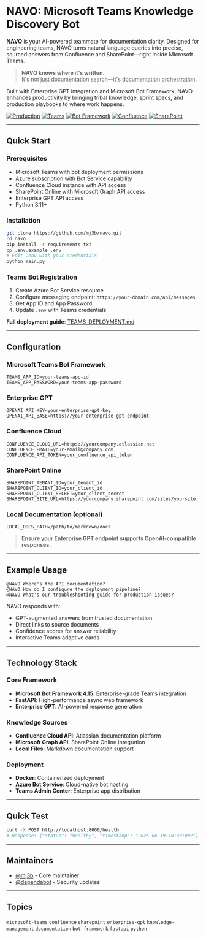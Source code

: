 # NAVO: Microsoft Teams Knowledge Discovery Bot

**NAVO** is your AI-powered teammate for documentation clarity. Designed for engineering teams, NAVO turns natural language queries into precise, sourced answers from Confluence and SharePoint—right inside Microsoft Teams.

> **NAVO knows where it's written.**  
> It's not just documentation search—it's documentation orchestration.

Built with Enterprise GPT integration and Microsoft Bot Framework, NAVO enhances productivity by bringing tribal knowledge, sprint specs, and production playbooks to where work happens.

[![Production](https://img.shields.io/badge/Production-Ready-brightgreen)](https://github.com/mj3b/navo)
[![Teams](https://img.shields.io/badge/Microsoft-Teams-blue)](https://teams.microsoft.com)
[![Bot Framework](https://img.shields.io/badge/Bot%20Framework-4.15-blue)](https://dev.botframework.com/)
[![Confluence](https://img.shields.io/badge/Confluence-Cloud-blue)](https://www.atlassian.com/software/confluence)
[![SharePoint](https://img.shields.io/badge/SharePoint-Online-blue)](https://www.microsoft.com/en-us/microsoft-365/sharepoint)

---

## Quick Start

### Prerequisites
- Microsoft Teams with bot deployment permissions
- Azure subscription with Bot Service capability
- Confluence Cloud instance with API access
- SharePoint Online with Microsoft Graph API access
- Enterprise GPT API access
- Python 3.11+

### Installation
```bash
git clone https://github.com/mj3b/navo.git
cd navo
pip install -r requirements.txt
cp .env.example .env
# Edit .env with your credentials
python main.py
```

### Teams Bot Registration
1. Create Azure Bot Service resource
2. Configure messaging endpoint: `https://your-domain.com/api/messages`
3. Get App ID and App Password
4. Update `.env` with Teams credentials

**Full deployment guide**: [TEAMS_DEPLOYMENT.md](./TEAMS_DEPLOYMENT.md)

---

## Configuration

### Microsoft Teams Bot Framework
```env
TEAMS_APP_ID=your-teams-app-id
TEAMS_APP_PASSWORD=your-teams-app-password
```

### Enterprise GPT
```env
OPENAI_API_KEY=your-enterprise-gpt-key
OPENAI_API_BASE=https://your-enterprise-gpt-endpoint
```

### Confluence Cloud
```env
CONFLUENCE_CLOUD_URL=https://yourcompany.atlassian.net
CONFLUENCE_EMAIL=your-email@company.com
CONFLUENCE_API_TOKEN=your_confluence_api_token
```

### SharePoint Online
```env
SHAREPOINT_TENANT_ID=your_tenant_id
SHAREPOINT_CLIENT_ID=your_client_id
SHAREPOINT_CLIENT_SECRET=your_client_secret
SHAREPOINT_SITE_URL=https://yourcompany.sharepoint.com/sites/yoursite
```

### Local Documentation (optional)
```env
LOCAL_DOCS_PATH=/path/to/markdown/docs
```

> **Ensure your Enterprise GPT endpoint supports OpenAI-compatible responses.**

---

## Example Usage
```text
@NAVO Where's the API documentation?
@NAVO How do I configure the deployment pipeline?
@NAVO What's our troubleshooting guide for production issues?
```

NAVO responds with:
- GPT-augmented answers from trusted documentation
- Direct links to source documents
- Confidence scores for answer reliability
- Interactive Teams adaptive cards

---

## Technology Stack

### Core Framework
- **Microsoft Bot Framework 4.15**: Enterprise-grade Teams integration
- **FastAPI**: High-performance async web framework
- **Enterprise GPT**: AI-powered response generation

### Knowledge Sources
- **Confluence Cloud API**: Atlassian documentation platform
- **Microsoft Graph API**: SharePoint Online integration
- **Local Files**: Markdown documentation support

### Deployment
- **Docker**: Containerized deployment
- **Azure Bot Service**: Cloud-native bot hosting
- **Teams Admin Center**: Enterprise app distribution

---

## Quick Test
```bash
curl -X POST http://localhost:8000/health
# Response: {"status": "healthy", "timestamp": "2025-06-19T10:30:00Z"}
```

---

## Maintainers
- [@mj3b](https://github.com/mj3b) - Core maintainer
- [@dependabot](https://github.com/dependabot) - Security updates

---

## Topics
`microsoft-teams` `confluence` `sharepoint` `enterprise-gpt` `knowledge-management` `documentation` `bot-framework` `fastapi` `python`

